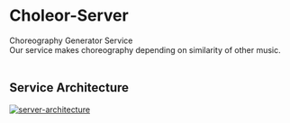# Choleor-Server
Choreography Generator Service<br>
Our service makes choreography depending on similarity of other music.<br><br>

## Service Architecture
<a href="https://ibb.co/RQJbFVL"><img src="https://i.ibb.co/DwjWJS3/server-architecture.jpg" alt="server-architecture" border="0"></a>
